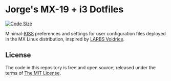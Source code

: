 # Jorge's MX-19 + i3 Dotfiles

[![Code Size](https://img.shields.io/github/languages/code-size/jaflonu/dotfiles?style=popout-square)](https://github.com/jaflonu/dotfiles/search?l=shell "Code Size")

Minimal-[KISS](https://en.wikipedia.org/wiki/KISS_principle) preferences and settings for user configuration files deployed in the MX Linux distribution, inspired by [LARBS Voidrice](https://github.com/LukeSmithxyz/voidrice).


## License

The code in this repository is free and open source, released under the terms of [The MIT License](https://mit-license.org).
